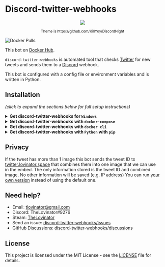 # Discord-twitter-webhooks

<p align="center">
  <img src="https://raw.githubusercontent.com/TheLovinator1/discord-twitter-webhooks/master/Bot.png" />
</p>

<p align="center"><sup> Theme is https://github.com/KillYoy/DiscordNight <sup></p>

![Docker Pulls](https://img.shields.io/docker/pulls/thelovinator/discord-twitter-webhooks)

This bot on [Docker Hub](https://hub.docker.com/r/thelovinator/discord-twitter-webhooks).

`discord-twitter-webhooks` is automated tool that checks [Twitter](https://twitter.com) for new tweets and sends them to a [Discord](https://discord.com/) webhook.

This bot is configured with a config file or environment variables and is written in Python.

## Installation

*(click to expand the sections below for full setup instructions)*

<details>
<summary><b>Get discord-twitter-webhooks for <code>Windows</code></b></summary><br/><br/>

* Download [zip-file](https://github.com/TheLovinator1/discord-twitter-webhooks/releases/download/v1.0/discord-twitter-webhooks.zip) and extract.
* Rename .env.example to .env and fill it out.
* Run discord-twitter-webhooks.exe

## Environment variables

No space should be between the equal sign in your .env.

Right click channel you want the tweets in -> Integrations -> Webhooks -> New Webhook -> Copy Webhook URL

* WEBHOOK\_URL=https://discordapp.com/api/webhooks/582694/a3hmHAXItB_lzSYBx0-CeVeUDqac1vT

Go to [Twitter](https://developer.twitter.com/en/portal/apps/new) and create an app. After it is created go to Keys and tokens. CONSUMER_KEY = API key, CONSUMER_SECRET = API key secret:

* CONSUMER\_KEY=ASFkopkoasfPOFkopaf
* CONSUMER\_SECRET=ASFkopkoasfPOFkopafASFkopkoasfPOFkopafASFkopkoasfPOFkopaf
* ACCESS\_TOKEN=1294501204821094-kKPOASPKOFpkoaskfpo
* ACCESS\_TOKEN\_SECRET=ASKOpokfpkoaspofOPFPO2908iAKOPSFKPO

List of Twitter users to follow, comma separated list with no spaces.

* USERS\_TO\_FOLLOW=12549841489201410,18205090125,852185020125098

Get replies to other people: (Optional)

* USER_LIST_REPLIES_TO_OTHERS_TWEET=12549841489201410,852185020125098

Get replies from other people on our tweets: (Optional)

* USER_LIST_REPLIES_TO_OUR_TWEET=12549841489201410,852185020125098

Get message when user retweets tweet: (Optional)

* USER_LIST_WE_RETWEET_SOMEONE_ELSES_TWEET=12549841489201410,18205090125

Get message when users tweet is retweeted by someone else: (Optional)

* USER_LIST_SOMEONE_RETWEETS_OUR_TWEET=18205090125

Should we message when a user retweets their own tweet? True or False

* GET_RETWEET_OF_OWN_TWEET=False

How much logging that should be sent to the terminal. Can be CRITICAL, ERROR, WARNING, INFO or DEBUG

* LOG\_LEVEL=INFO

Server that runs [twitter-image-collage-maker](https://github.com/TheLovinator1/twitter-image-collage-maker). See [Privacy](#privacy) for more information.

* TWITTER\_IMAGE\_COLLAGE\_API=https://twitter.lovinator.space/add

</details>
<details>
<summary><b>Get discord-twitter-webhooks with <code>docker-compose</code></b></summary><br/><br/>

docker-compose.yml:

```yaml
version: "3"
services:
  discord-twitter-webhooks:
    image: thelovinator/discord-twitter-webhooks
    env_file:
      - .env
    container_name: discord-twitter-webhooks
    environment:
      - WEBHOOK_URL=${WEBHOOK_URL}
      - CONSUMER_KEY=${CONSUMER_KEY}
      - CONSUMER_SECRET=${CONSUMER_SECRET}
      - ACCESS_TOKEN=${ACCESS_TOKEN}
      - ACCESS_TOKEN_SECRET=${ACCESS_TOKEN_SECRET}
      - USERS_TO_FOLLOW=${USERS_TO_FOLLOW}
      - LOG_LEVEL=${LOG_LEVEL}
      - TWITTER_IMAGE_COLLAGE_API=${TWITTER_IMAGE_COLLAGE_API}
    restart: unless-stopped
```

This bot on [Docker Hub](https://hub.docker.com/r/thelovinator/discord-twitter-webhooks).

## Environment variables

No space should be between the equal sign in your .env.

Right click channel you want the tweets in -> Integrations -> Webhooks -> New Webhook -> Copy Webhook URL

* WEBHOOK\_URL=https://discordapp.com/api/webhooks/582694/a3hmHAXItB_lzSYBx0-CeVeUDqac1vT

Go to [Twitter](https://developer.twitter.com/en/portal/apps/new) and create an app. After it is created go to Keys and tokens. CONSUMER_KEY = API key, CONSUMER_SECRET = API key secret:

* CONSUMER\_KEY=ASFkopkoasfPOFkopaf
* CONSUMER\_SECRET=ASFkopkoasfPOFkopafASFkopkoasfPOFkopafASFkopkoasfPOFkopaf
* ACCESS\_TOKEN=1294501204821094-kKPOASPKOFpkoaskfpo
* ACCESS\_TOKEN\_SECRET=ASKOpokfpkoaspofOPFPO2908iAKOPSFKPO

List of Twitter users to follow, comma separated list with no spaces.

* USERS\_TO\_FOLLOW=12549841489201410,18205090125,852185020125098

Get replies to other people: (Optional)

* USER_LIST_REPLIES_TO_OTHERS_TWEET=12549841489201410,852185020125098

Get replies from other people on our tweets: (Optional)

* USER_LIST_REPLIES_TO_OUR_TWEET=12549841489201410,852185020125098

Get message when user retweets tweet: (Optional)

* USER_LIST_WE_RETWEET_SOMEONE_ELSES_TWEET=12549841489201410,18205090125

Get message when users tweet is retweeted by someone else: (Optional)

* USER_LIST_SOMEONE_RETWEETS_OUR_TWEET=18205090125

Should we message when a user retweets their own tweet? True or False

* GET_RETWEET_OF_OWN_TWEET=False

How much logging that should be sent to the terminal. Can be CRITICAL, ERROR, WARNING, INFO or DEBUG

* LOG\_LEVEL=INFO

Server that runs [twitter-image-collage-maker](https://github.com/TheLovinator1/twitter-image-collage-maker). See [Privacy](#privacy) for more information.

* TWITTER\_IMAGE\_COLLAGE\_API=https://twitter.lovinator.space/add

</details>
<details>
<summary><b>Get discord-twitter-webhooks with <code>docker cli</code></b></summary><br/><br/>

```console
docker run -d \
  --name=discord-twitter-webhooks \
  -e WEBHOOK_URL=https://discord.com/api/webhooks/151256151521/Drw1jBO9Xyo1hAVsvaNdI1d077dOsfsafAV-nxIDvH-XJeSIeAVavasvkM0Vu \
  -e CONSUMER_KEY=akaopspokfpofasfsaf \
  -e CONSUMER_SECRET=fsa0fskaopfsoapfkofskaopfskopafskopaf \
  -e ACCESS_TOKEN=1521521515-JeASFAd0cGtASifvSSaSFmIr4kopAw8V0oyiH6jN \
  -e ACCESS_TOKEN_SECRET=VlHAS12FYqkQdASFd5XvyunwPaS12F8zPMTZ6IZASF1No \
  -e USERS_TO_FOLLOW=1114707756,36803580 \
  -e LOG_LEVEL=INFO \
  -e TWITTER_IMAGE_COLLAGE_API=https://twitter.lovinator.space/add \
  --restart unless-stopped \
  thelovinator/discord-twitter-webhooks
```

This bot on [Docker Hub](https://hub.docker.com/r/thelovinator/discord-twitter-webhooks).

## Environment variables

No space should be between the equal sign in your .env.

Right click channel you want the tweets in -> Integrations -> Webhooks -> New Webhook -> Copy Webhook URL

* WEBHOOK\_URL=https://discordapp.com/api/webhooks/582694/a3hmHAXItB_lzSYBx0-CeVeUDqac1vT
  
Go to [Twitter](https://developer.twitter.com/en/portal/apps/new) and create an app. After it is created go to Keys and tokens. CONSUMER_KEY = API key, CONSUMER_SECRET = API key secret:

* CONSUMER\_KEY=ASFkopkoasfPOFkopaf
* CONSUMER\_SECRET=ASFkopkoasfPOFkopafASFkopkoasfPOFkopafASFkopkoasfPOFkopaf
* ACCESS\_TOKEN=1294501204821094-kKPOASPKOFpkoaskfpo
* ACCESS\_TOKEN_SECRET=ASKOpokfpkoaspofOPFPO2908iAKOPSFKPO

List of Twitter users to follow, comma separated list with no spaces.

* USERS\_TO\_FOLLOW=12549841489201410,18205090125,852185020125098

Get replies to other people: (Optional)

* USER_LIST_REPLIES_TO_OTHERS_TWEET=12549841489201410,852185020125098

Get replies from other people on our tweets: (Optional)

* USER_LIST_REPLIES_TO_OUR_TWEET=12549841489201410,852185020125098

Get message when user retweets tweet: (Optional)

* USER_LIST_WE_RETWEET_SOMEONE_ELSES_TWEET=12549841489201410,18205090125

Get message when users tweet is retweeted by someone else: (Optional)

* USER_LIST_SOMEONE_RETWEETS_OUR_TWEET=18205090125

Should we message when a user retweets their own tweet? True or False

* GET_RETWEET_OF_OWN_TWEET=False

How much logging that should be sent to the terminal. Can be CRITICAL, ERROR, WARNING, INFO or DEBUG

* LOG\_LEVEL=INFO

Server that runs [twitter-image-collage-maker](https://github.com/TheLovinator1/twitter-image-collage-maker). See [Privacy](#privacy) for more information.

* TWITTER_IMAGE_COLLAGE_API=https://twitter.lovinator.space/add

</details>
<details>
<summary><b>Get discord-twitter-webhooks with <code>Python</code> with <code>pip</code></b></summary>

* Install latest version of [git](https://git-scm.com/) and [Python](https://www.python.org/)
* Download project from GitHub and change directory into it
* (Optional) Create virtual environment:
  * `python -m venv .venv`
    * Activate virtual environment:
      * Windows:  `.\.venv\Scripts\activate`
      * Not windows:  `source .venv/bin/activate`
* Install requirements
  * `pip install -r requirements.txt`
* Rename .env.example to .env and fill it with things from [Twitter](https://developer.twitter.com) and [TweeterID](https://tweeterid.com). If you don't want to use the .env-file you can add variables to your environment.
* Start the bot (inside the activated virtual environment if you made one):
  * `python main.py`

## Environment variables

No space should be between the equal sign in your .env.

Right click channel you want the tweets in -> Integrations -> Webhooks -> New Webhook -> Copy Webhook URL

* WEBHOOK\_URL=https://discordapp.com/api/webhooks/582694/a3hmHAXItB_lzSYBx0-CeVeUDqac1vT
  
Go to [Twitter](https://developer.twitter.com/en/portal/apps/new) and create an app. After it is created go to Keys and tokens. CONSUMER_KEY = API key, CONSUMER_SECRET = API key secret:

* CONSUMER\_KEY=ASFkopkoasfPOFkopaf
* CONSUMER\_SECRET=ASFkopkoasfPOFkopafASFkopkoasfPOFkopafASFkopkoasfPOFkopaf
* ACCESS\_TOKEN=1294501204821094-kKPOASPKOFpkoaskfpo
* ACCESS\_TOKEN\_SECRET=ASKOpokfpkoaspofOPFPO2908iAKOPSFKPO

List of Twitter users to follow, comma separated list with no spaces.

* USERS\_TO\_FOLLOW=12549841489201410,18205090125,852185020125098

Get replies to other people: (Optional)

* USER_LIST_REPLIES_TO_OTHERS_TWEET=12549841489201410,852185020125098

Get replies from other people on our tweets: (Optional)

* USER_LIST_REPLIES_TO_OUR_TWEET=12549841489201410,852185020125098

Get message when user retweets tweet: (Optional)

* USER_LIST_WE_RETWEET_SOMEONE_ELSES_TWEET=12549841489201410,18205090125

Get message when users tweet is retweeted by someone else: (Optional)

* USER_LIST_SOMEONE_RETWEETS_OUR_TWEET=18205090125

Should we message when a user retweets their own tweet? True or False

* GET_RETWEET_OF_OWN_TWEET=False

How much logging that should be sent to the terminal. Can be CRITICAL, ERROR, WARNING, INFO or DEBUG

* LOG\_LEVEL=INFO

Server that runs [twitter-image-collage-maker](https://github.com/TheLovinator1/twitter-image-collage-maker). See [Privacy](#privacy) for more information.

* TWITTER\_IMAGE\_COLLAGE\_API=https://twitter.lovinator.space/add

</details>

## Privacy

If the tweet has more than 1 image this bot sends the tweet ID to [twitter.lovinator.space](https://twitter.lovinator.space/) that combines them into one image that we can use in the embed.
The only information stored is the tweet ID and combined image. No other information will be saved (e.g. IP address)
You can run [your own version](https://github.com/TheLovinator1/twitter-image-collage-maker) instead of using the default one.

## Need help?

* Email: [tlovinator@gmail.com](mailto:tlovinator@gmail.com)
* Discord: TheLovinator#9276
* Steam: [TheLovinator](https://steamcommunity.com/id/TheLovinator/)
* Send an issue: [discord-twitter-webhooks/issues](https://github.com/TheLovinator1/discord-twitter-webhooks/issues)
* GitHub Discussions: [discord-twitter-webhooks/discussions](https://github.com/TheLovinator1/discord-twitter-webhooks/discussions)

## License

This project is licensed under the MIT License - see the [LICENSE](LICENSE) file for details.
